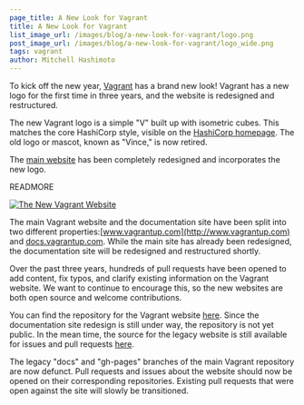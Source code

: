 ```yaml
---
page_title: A New Look for Vagrant
title: A New Look for Vagrant
list_image_url: /images/blog/a-new-look-for-vagrant/logo.png
post_image_url: /images/blog/a-new-look-for-vagrant/logo_wide.png
tags: vagrant
author: Mitchell Hashimoto
---
```


To kick off the new year, [Vagrant](http://www.vagrantup.com) has a brand new look! Vagrant has a new logo for the first time in three years, and the website is redesigned and restructured.

The new Vagrant logo is a simple "V" built up with isometric cubes. This matches the core HashiCorp style, visible on the [HashiCorp homepage](http://www.hashicorp.com). The old logo or mascot, known as "Vince," is now retired.

The [main website](http://www.vagrantup.com) has been completely redesigned and incorporates the new logo.

READMORE

<div class="align-center">
<a href="http://www.vagrantup.com" title="The New Vagrant Website">
<img alt="The New Vagrant Website" src="/images/blog/a-new-look-for-vagrant/vagrantup.com.png" />
</a>
</div>

The main Vagrant website and the documentation site have been split into two different properties:[www.vagrantup.com](http://www.vagrantup.com) and [docs.vagrantup.com](http://docs.vagrantup.com). While the main site has already been redesigned, the documentation site will be redesigned and restructured shortly.

Over the past three years, hundreds of pull requests have been opened to add content, fix typos, and clarify existing information on the Vagrant website. We want to continue to encourage this, so the new websites are both open source and welcome contributions.

You can find the repository for the Vagrant website [here](https://github.com/hashicorp/www.vagrantup.com). Since the documentation site redesign is still under way, the repository is not yet public. In the mean time, the source for the legacy website is still available for issues and pull requests [here](https://github.com/hashicorp/vagrant-docs-old).

The legacy "docs" and "gh-pages" branches of the main Vagrant repository are now defunct. Pull requests and issues about the website should now be opened on their corresponding repositories. Existing pull requests that were open against the site will slowly be transitioned.
